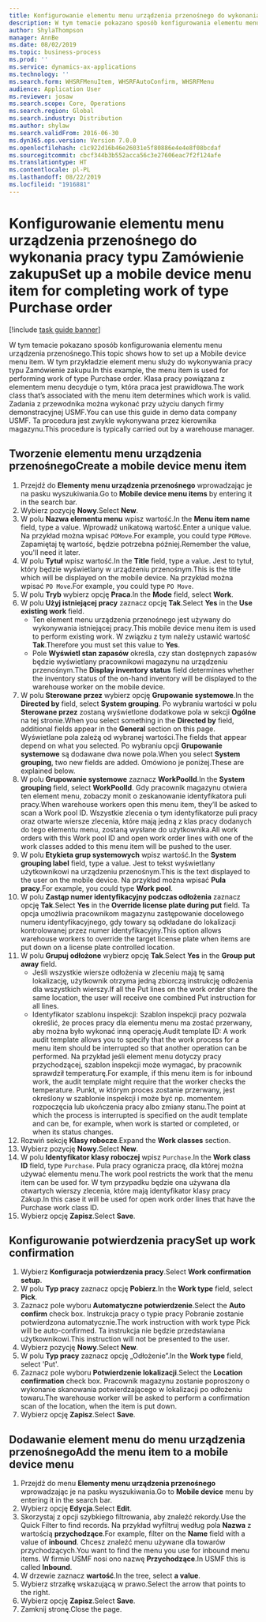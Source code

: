 ```yaml
---
title: Konfigurowanie elementu menu urządzenia przenośnego do wykonania pracy typu Zamówienie zakupu
description: W tym temacie pokazano sposób konfigurowania elementu menu urządzenia przenośnego.
author: ShylaThompson
manager: AnnBe
ms.date: 08/02/2019
ms.topic: business-process
ms.prod: ''
ms.service: dynamics-ax-applications
ms.technology: ''
ms.search.form: WHSRFMenuItem, WHSRFAutoConfirm, WHSRFMenu
audience: Application User
ms.reviewer: josaw
ms.search.scope: Core, Operations
ms.search.region: Global
ms.search.industry: Distribution
ms.author: shylaw
ms.search.validFrom: 2016-06-30
ms.dyn365.ops.version: Version 7.0.0
ms.openlocfilehash: c1c922d16b46e26031e5f80886e4e4e8f08bcdaf
ms.sourcegitcommit: cbcf344b3b552acca56c3e27606eac7f2f124afe
ms.translationtype: HT
ms.contentlocale: pl-PL
ms.lasthandoff: 08/22/2019
ms.locfileid: "1916881"
---
```

# <a name="set-up-a-mobile-device-menu-item-for-completing-work-of-type-purchase-order"></a><span data-ttu-id="9ba86-103">Konfigurowanie elementu menu urządzenia przenośnego do wykonania pracy typu Zamówienie zakupu</span><span class="sxs-lookup"><span data-stu-id="9ba86-103">Set up a mobile device menu item for completing work of type Purchase order</span></span>

[!include [task guide banner](../../includes/task-guide-banner.md)]

<span data-ttu-id="9ba86-104">W tym temacie pokazano sposób konfigurowania elementu menu urządzenia przenośnego.</span><span class="sxs-lookup"><span data-stu-id="9ba86-104">This topic shows how to set up a Mobile device menu item.</span></span> <span data-ttu-id="9ba86-105">W tym przykładzie element menu służy do wykonywania pracy typu Zamówienie zakupu.</span><span class="sxs-lookup"><span data-stu-id="9ba86-105">In this example, the menu item is used for performing work of type Purchase order.</span></span> <span data-ttu-id="9ba86-106">Klasa pracy powiązana z elementem menu decyduje o tym, która praca jest prawidłowa.</span><span class="sxs-lookup"><span data-stu-id="9ba86-106">The work class that’s associated with the menu item determines which work is valid.</span></span> <span data-ttu-id="9ba86-107">Zadania z przewodnika można wykonać przy użyciu danych firmy demonstracyjnej USMF.</span><span class="sxs-lookup"><span data-stu-id="9ba86-107">You can use this guide in demo data company USMF.</span></span> <span data-ttu-id="9ba86-108">Ta procedura jest zwykle wykonywana przez kierownika magazynu.</span><span class="sxs-lookup"><span data-stu-id="9ba86-108">This procedure is typically carried out by a warehouse manager.</span></span>


## <a name="create-a-mobile-device-menu-item"></a><span data-ttu-id="9ba86-109">Tworzenie elementu menu urządzenia przenośnego</span><span class="sxs-lookup"><span data-stu-id="9ba86-109">Create a mobile device menu item</span></span>
1. <span data-ttu-id="9ba86-110">Przejdź do **Elementy menu urządzenia przenośnego** wprowadzając je na pasku wyszukiwania.</span><span class="sxs-lookup"><span data-stu-id="9ba86-110">Go to **Mobile device menu items** by entering it in the search bar.</span></span>
2. <span data-ttu-id="9ba86-111">Wybierz pozycję **Nowy**.</span><span class="sxs-lookup"><span data-stu-id="9ba86-111">Select **New**.</span></span>
3. <span data-ttu-id="9ba86-112">W polu **Nazwa elementu menu** wpisz wartość.</span><span class="sxs-lookup"><span data-stu-id="9ba86-112">In the **Menu item name** field, type a value.</span></span> <span data-ttu-id="9ba86-113">Wprowadź unikatową wartość.</span><span class="sxs-lookup"><span data-stu-id="9ba86-113">Enter a unique value.</span></span> <span data-ttu-id="9ba86-114">Na przykład można wpisać `POMove`.</span><span class="sxs-lookup"><span data-stu-id="9ba86-114">For example, you could type `POMove`.</span></span> <span data-ttu-id="9ba86-115">Zapamiętaj tę wartość, będzie potrzebna później.</span><span class="sxs-lookup"><span data-stu-id="9ba86-115">Remember the value, you'll need it later.</span></span>  
4. <span data-ttu-id="9ba86-116">W polu **Tytuł** wpisz wartość.</span><span class="sxs-lookup"><span data-stu-id="9ba86-116">In the **Title** field, type a value.</span></span> <span data-ttu-id="9ba86-117">Jest to tytuł, który będzie wyświetlany w urządzeniu przenośnym.</span><span class="sxs-lookup"><span data-stu-id="9ba86-117">This is the title which will be displayed on the mobile device.</span></span> <span data-ttu-id="9ba86-118">Na przykład można wpisać `PO Move`.</span><span class="sxs-lookup"><span data-stu-id="9ba86-118">For example, you could type `PO Move`.</span></span>  
5. <span data-ttu-id="9ba86-119">W polu **Tryb** wybierz opcję **Praca**.</span><span class="sxs-lookup"><span data-stu-id="9ba86-119">In the **Mode** field, select **Work**.</span></span>
6. <span data-ttu-id="9ba86-120">W polu **Użyj istniejącej pracy** zaznacz opcję **Tak**.</span><span class="sxs-lookup"><span data-stu-id="9ba86-120">Select **Yes** in the **Use existing work** field.</span></span>
    - <span data-ttu-id="9ba86-121">Ten element menu urządzenia przenośnego jest używany do wykonywania istniejącej pracy.</span><span class="sxs-lookup"><span data-stu-id="9ba86-121">This mobile device menu item is used to perform existing work.</span></span> <span data-ttu-id="9ba86-122">W związku z tym należy ustawić wartość **Tak**.</span><span class="sxs-lookup"><span data-stu-id="9ba86-122">Therefore you must set this value to **Yes**.</span></span>  
    - <span data-ttu-id="9ba86-123">Pole **Wyświetl stan zapasów** określa, czy stan dostępnych zapasów będzie wyświetlany pracownikowi magazynu na urządzeniu przenośnym.</span><span class="sxs-lookup"><span data-stu-id="9ba86-123">The **Display inventory status** field determines whether the inventory status of the on-hand inventory will be displayed to the warehouse worker on the mobile device.</span></span>  
7. <span data-ttu-id="9ba86-124">W polu **Sterowane przez** wybierz opcję **Grupowanie systemowe**.</span><span class="sxs-lookup"><span data-stu-id="9ba86-124">In the **Directed by** field, select **System grouping**.</span></span> <span data-ttu-id="9ba86-125">Po wybraniu wartości w polu **Sterowane przez** zostaną wyświetlone dodatkowe pola w sekcji **Ogólne** na tej stronie.</span><span class="sxs-lookup"><span data-stu-id="9ba86-125">When you select something in the **Directed by** field, additional fields appear in the **General** section on this page.</span></span> <span data-ttu-id="9ba86-126">Wyświetlane pola zależą od wybranej wartości.</span><span class="sxs-lookup"><span data-stu-id="9ba86-126">The fields that appear depend on what you selected.</span></span> <span data-ttu-id="9ba86-127">Po wybraniu opcji **Grupowanie systemowe** są dodawane dwa nowe pola.</span><span class="sxs-lookup"><span data-stu-id="9ba86-127">When you select **System grouping**, two new fields are added.</span></span> <span data-ttu-id="9ba86-128">Omówiono je poniżej.</span><span class="sxs-lookup"><span data-stu-id="9ba86-128">These are explained below.</span></span>  
8. <span data-ttu-id="9ba86-129">W polu **Grupowanie systemowe** zaznacz **WorkPoolId**.</span><span class="sxs-lookup"><span data-stu-id="9ba86-129">In the **System grouping** field, select **WorkPoolId**.</span></span> <span data-ttu-id="9ba86-130">Gdy pracownik magazynu otwiera ten element menu, zobaczy monit o zeskanowanie identyfikatora puli pracy.</span><span class="sxs-lookup"><span data-stu-id="9ba86-130">When warehouse workers open this menu item, they’ll be asked to scan a Work pool ID.</span></span> <span data-ttu-id="9ba86-131">Wszystkie zlecenia o tym identyfikatorze puli pracy oraz otwarte wiersze zlecenia, które mają jedną z klas pracy dodanych do tego elementu menu, zostaną wysłane do użytkownika.</span><span class="sxs-lookup"><span data-stu-id="9ba86-131">All work orders with this Work pool ID and open work order lines with one of the work classes added to this menu item will be pushed to the user.</span></span>  
9. <span data-ttu-id="9ba86-132">W polu **Etykieta grup systemowych** wpisz wartość.</span><span class="sxs-lookup"><span data-stu-id="9ba86-132">In the **System grouping label** field, type a value.</span></span> <span data-ttu-id="9ba86-133">Jest to tekst wyświetlany użytkownikowi na urządzeniu przenośnym.</span><span class="sxs-lookup"><span data-stu-id="9ba86-133">This is the text displayed to the user on the mobile device.</span></span> <span data-ttu-id="9ba86-134">Na przykład można wpisać **Pula pracy**.</span><span class="sxs-lookup"><span data-stu-id="9ba86-134">For example, you could type **Work pool**.</span></span>  
10. <span data-ttu-id="9ba86-135">W polu **Zastąp numer identyfikacyjny podczas odłożenia** zaznacz opcję **Tak**.</span><span class="sxs-lookup"><span data-stu-id="9ba86-135">Select **Yes** in the **Override license plate during put** field.</span></span> <span data-ttu-id="9ba86-136">Ta opcja umożliwia pracownikom magazynu zastępowanie docelowego numeru identyfikacyjnego, gdy towary są odkładane do lokalizacji kontrolowanej przez numer identyfikacyjny.</span><span class="sxs-lookup"><span data-stu-id="9ba86-136">This option allows warehouse workers to override the target license plate when items are put down on a license plate controlled location.</span></span>  
11. <span data-ttu-id="9ba86-137">W polu **Grupuj odłożone** wybierz opcję **Tak**.</span><span class="sxs-lookup"><span data-stu-id="9ba86-137">Select **Yes** in the **Group put away** field.</span></span>
    - <span data-ttu-id="9ba86-138">Jeśli wszystkie wiersze odłożenia w zleceniu mają tę samą lokalizację, użytkownik otrzyma jedną zbiorczą instrukcję odłożenia dla wszystkich wierszy.</span><span class="sxs-lookup"><span data-stu-id="9ba86-138">If all the Put lines on the work order share the same location, the user will receive one combined Put instruction for all lines.</span></span> 
    - <span data-ttu-id="9ba86-139">Identyfikator szablonu inspekcji: Szablon inspekcji pracy pozwala określić, że proces pracy dla elementu menu ma zostać przerwany, aby można było wykonać inną operację.</span><span class="sxs-lookup"><span data-stu-id="9ba86-139">Audit template ID: A work audit template allows you to specify that the work process for a menu item should be interrupted so that another operation can be performed.</span></span> <span data-ttu-id="9ba86-140">Na przykład jeśli element menu dotyczy pracy przychodzącej, szablon inspekcji może wymagać, by pracownik sprawdził temperaturę.</span><span class="sxs-lookup"><span data-stu-id="9ba86-140">For example, if this menu item is for inbound work, the audit template might require that the worker checks the temperature.</span></span> <span data-ttu-id="9ba86-141">Punkt, w którym proces zostanie przerwany, jest określony w szablonie inspekcji i może być np. momentem rozpoczęcia lub ukończenia pracy albo zmiany stanu.</span><span class="sxs-lookup"><span data-stu-id="9ba86-141">The point at which the process is interrupted is specified on the audit template and can be, for example, when work is started or completed, or when its status changes.</span></span>  
12. <span data-ttu-id="9ba86-142">Rozwiń sekcję **Klasy robocze**.</span><span class="sxs-lookup"><span data-stu-id="9ba86-142">Expand the **Work classes** section.</span></span>
13. <span data-ttu-id="9ba86-143">Wybierz pozycję **Nowy**.</span><span class="sxs-lookup"><span data-stu-id="9ba86-143">Select **New**.</span></span>
14. <span data-ttu-id="9ba86-144">W polu **Identyfikator klasy roboczej** wpisz `Purchase`.</span><span class="sxs-lookup"><span data-stu-id="9ba86-144">In the **Work class ID** field, type `Purchase`.</span></span> <span data-ttu-id="9ba86-145">Pula pracy ogranicza pracę, dla której można używać elementu menu.</span><span class="sxs-lookup"><span data-stu-id="9ba86-145">The work pool restricts the work that the menu item can be used for.</span></span> <span data-ttu-id="9ba86-146">W tym przypadku będzie ona używana dla otwartych wierszy zlecenia, które mają identyfikator klasy pracy Zakup.</span><span class="sxs-lookup"><span data-stu-id="9ba86-146">In this case it will be used for open work order lines that have the Purchase work class ID.</span></span>  
15. <span data-ttu-id="9ba86-147">Wybierz opcję **Zapisz**.</span><span class="sxs-lookup"><span data-stu-id="9ba86-147">Select **Save**.</span></span>

## <a name="set-up-work-confirmation"></a><span data-ttu-id="9ba86-148">Konfigurowanie potwierdzenia pracy</span><span class="sxs-lookup"><span data-stu-id="9ba86-148">Set up work confirmation</span></span>
1. <span data-ttu-id="9ba86-149">Wybierz **Konfiguracja potwierdzenia pracy**.</span><span class="sxs-lookup"><span data-stu-id="9ba86-149">Select **Work confirmation setup**.</span></span>
2. <span data-ttu-id="9ba86-150">W polu **Typ pracy** zaznacz opcję **Pobierz**.</span><span class="sxs-lookup"><span data-stu-id="9ba86-150">In the **Work type** field, select **Pick**.</span></span>
3. <span data-ttu-id="9ba86-151">Zaznacz pole wyboru **Automatyczne potwierdzenie**.</span><span class="sxs-lookup"><span data-stu-id="9ba86-151">Select the **Auto confirm** check box.</span></span> <span data-ttu-id="9ba86-152">Instrukcja pracy o typie pracy Pobranie zostanie potwierdzona automatycznie.</span><span class="sxs-lookup"><span data-stu-id="9ba86-152">The work instruction with work type Pick will be auto-confirmed.</span></span> <span data-ttu-id="9ba86-153">Ta instrukcja nie będzie przedstawiana użytkownikowi.</span><span class="sxs-lookup"><span data-stu-id="9ba86-153">This instruction will not be presented to the user.</span></span>  
4. <span data-ttu-id="9ba86-154">Wybierz pozycję **Nowy**.</span><span class="sxs-lookup"><span data-stu-id="9ba86-154">Select **New**.</span></span>
5. <span data-ttu-id="9ba86-155">W polu **Typ pracy** zaznacz opcję „Odłożenie”.</span><span class="sxs-lookup"><span data-stu-id="9ba86-155">In the **Work type** field, select 'Put'.</span></span>
6. <span data-ttu-id="9ba86-156">Zaznacz pole wyboru **Potwierdzenie lokalizacji**.</span><span class="sxs-lookup"><span data-stu-id="9ba86-156">Select the **Location confirmation** check box.</span></span> <span data-ttu-id="9ba86-157">Pracownik magazynu zostanie poproszony o wykonanie skanowania potwierdzającego w lokalizacji po odłożeniu towaru.</span><span class="sxs-lookup"><span data-stu-id="9ba86-157">The warehouse worker will be asked to perform a confirmation scan of the location, when the item is put down.</span></span>  
7. <span data-ttu-id="9ba86-158">Wybierz opcję **Zapisz**.</span><span class="sxs-lookup"><span data-stu-id="9ba86-158">Select **Save**.</span></span>

## <a name="add-the-menu-item-to-a-mobile-device-menu"></a><span data-ttu-id="9ba86-159">Dodawanie element menu do menu urządzenia przenośnego</span><span class="sxs-lookup"><span data-stu-id="9ba86-159">Add the menu item to a mobile device menu</span></span>
1. <span data-ttu-id="9ba86-160">Przejdź do menu **Elementy menu urządzenia przenośnego** wprowadzając je na pasku wyszukiwania.</span><span class="sxs-lookup"><span data-stu-id="9ba86-160">Go to **Mobile device** menu by entering it in the search bar.</span></span>
2. <span data-ttu-id="9ba86-161">Wybierz opcję **Edycja**.</span><span class="sxs-lookup"><span data-stu-id="9ba86-161">Select **Edit**.</span></span>
3. <span data-ttu-id="9ba86-162">Skorzystaj z opcji szybkiego filtrowania, aby znaleźć rekordy.</span><span class="sxs-lookup"><span data-stu-id="9ba86-162">Use the Quick Filter to find records.</span></span> <span data-ttu-id="9ba86-163">Na przykład wyfiltruj według pola **Nazwa** z wartością **przychodzące**.</span><span class="sxs-lookup"><span data-stu-id="9ba86-163">For example, filter on the **Name** field with a value of **inbound**.</span></span> <span data-ttu-id="9ba86-164">Chcesz znaleźć menu używane dla towarów przychodzących.</span><span class="sxs-lookup"><span data-stu-id="9ba86-164">You want to find the menu you use for inbound menu items.</span></span> <span data-ttu-id="9ba86-165">W firmie USMF nosi ono nazwę **Przychodzące**.</span><span class="sxs-lookup"><span data-stu-id="9ba86-165">In USMF this is called **Inbound**.</span></span>  
4. <span data-ttu-id="9ba86-166">W drzewie zaznacz **wartość**.</span><span class="sxs-lookup"><span data-stu-id="9ba86-166">In the tree, select **a value**.</span></span>
5. <span data-ttu-id="9ba86-167">Wybierz strzałkę wskazującą w prawo.</span><span class="sxs-lookup"><span data-stu-id="9ba86-167">Select the arrow that points to the right.</span></span>
6. <span data-ttu-id="9ba86-168">Wybierz opcję **Zapisz**.</span><span class="sxs-lookup"><span data-stu-id="9ba86-168">Select **Save**.</span></span>
7. <span data-ttu-id="9ba86-169">Zamknij stronę.</span><span class="sxs-lookup"><span data-stu-id="9ba86-169">Close the page.</span></span>
